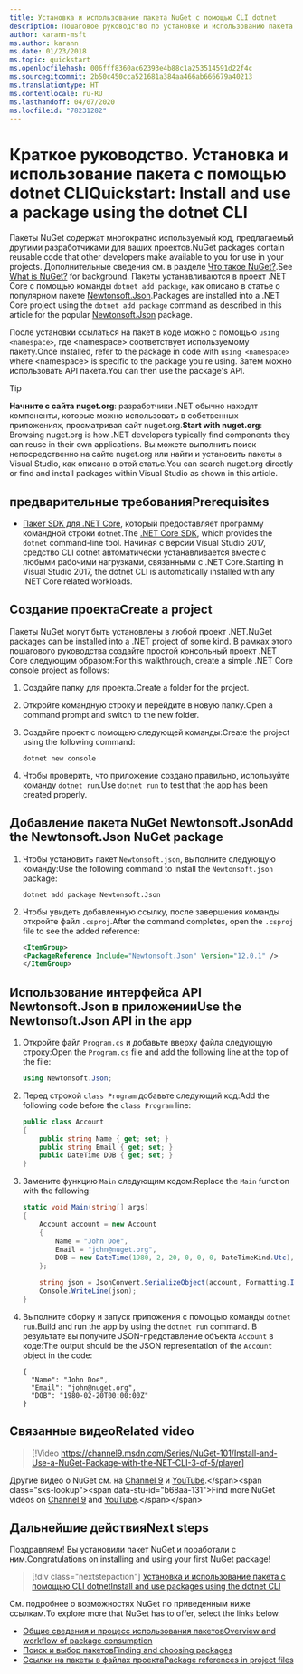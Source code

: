```yaml
---
title: Установка и использование пакета NuGet с помощью CLI dotnet
description: Пошаговое руководство по установке и использованию пакета NuGet в проекте .NET Core.
author: karann-msft
ms.author: karann
ms.date: 01/23/2018
ms.topic: quickstart
ms.openlocfilehash: 006fff8360ac62393e4b88c1a253514591d22f4c
ms.sourcegitcommit: 2b50c450cca521681a384aa466ab666679a40213
ms.translationtype: HT
ms.contentlocale: ru-RU
ms.lasthandoff: 04/07/2020
ms.locfileid: "78231282"
---
```

# <a name="quickstart-install-and-use-a-package-using-the-dotnet-cli"></a><span data-ttu-id="b68aa-103">Краткое руководство. Установка и использование пакета с помощью dotnet CLI</span><span class="sxs-lookup"><span data-stu-id="b68aa-103">Quickstart: Install and use a package using the dotnet CLI</span></span>

<span data-ttu-id="b68aa-104">Пакеты NuGet содержат многократно используемый код, предлагаемый другими разработчиками для ваших проектов.</span><span class="sxs-lookup"><span data-stu-id="b68aa-104">NuGet packages contain reusable code that other developers make available to you for use in your projects.</span></span> <span data-ttu-id="b68aa-105">Дополнительные сведения см. в разделе [Что такое NuGet?](../What-is-NuGet.md).</span><span class="sxs-lookup"><span data-stu-id="b68aa-105">See [What is NuGet?](../What-is-NuGet.md) for background.</span></span> <span data-ttu-id="b68aa-106">Пакеты устанавливаются в проект .NET Core с помощью команды `dotnet add package`, как описано в статье о популярном пакете [Newtonsoft.Json](https://www.nuget.org/packages/Newtonsoft.Json/).</span><span class="sxs-lookup"><span data-stu-id="b68aa-106">Packages are installed into a .NET Core project using the `dotnet add package` command as described in this article for the popular [Newtonsoft.Json](https://www.nuget.org/packages/Newtonsoft.Json/) package.</span></span>

<span data-ttu-id="b68aa-107">После установки ссылаться на пакет в коде можно с помощью `using <namespace>`, где \<namespace\> соответствует используемому пакету.</span><span class="sxs-lookup"><span data-stu-id="b68aa-107">Once installed, refer to the package in code with `using <namespace>` where \<namespace\> is specific to the package you're using.</span></span> <span data-ttu-id="b68aa-108">Затем можно использовать API пакета.</span><span class="sxs-lookup"><span data-stu-id="b68aa-108">You can then use the package's API.</span></span>

> [!Tip]
> <span data-ttu-id="b68aa-109">**Начните с сайта nuget.org**: разработчики .NET обычно находят компоненты, которые можно использовать в собственных приложениях, просматривая сайт nuget.org.</span><span class="sxs-lookup"><span data-stu-id="b68aa-109">**Start with nuget.org**: Browsing nuget.org is how .NET developers typically find components they can reuse in their own applications.</span></span> <span data-ttu-id="b68aa-110">Вы можете выполнить поиск непосредственно на сайте nuget.org или найти и установить пакеты в Visual Studio, как описано в этой статье.</span><span class="sxs-lookup"><span data-stu-id="b68aa-110">You can search nuget.org directly or find and install packages within Visual Studio as shown in this article.</span></span>

## <a name="prerequisites"></a><span data-ttu-id="b68aa-111">предварительные требования</span><span class="sxs-lookup"><span data-stu-id="b68aa-111">Prerequisites</span></span>

- <span data-ttu-id="b68aa-112">[Пакет SDK для .NET Core](https://www.microsoft.com/net/download/), который предоставляет программу командной строки `dotnet`.</span><span class="sxs-lookup"><span data-stu-id="b68aa-112">The [.NET Core SDK](https://www.microsoft.com/net/download/), which provides the `dotnet` command-line tool.</span></span> <span data-ttu-id="b68aa-113">Начиная с версии Visual Studio 2017, средство CLI dotnet автоматически устанавливается вместе с любыми рабочими нагрузками, связанными с .NET Core.</span><span class="sxs-lookup"><span data-stu-id="b68aa-113">Starting in Visual Studio 2017, the dotnet CLI is automatically installed with any .NET Core related workloads.</span></span>

## <a name="create-a-project"></a><span data-ttu-id="b68aa-114">Создание проекта</span><span class="sxs-lookup"><span data-stu-id="b68aa-114">Create a project</span></span>

<span data-ttu-id="b68aa-115">Пакеты NuGet могут быть установлены в любой проект .NET.</span><span class="sxs-lookup"><span data-stu-id="b68aa-115">NuGet packages can be installed into a .NET project of some kind.</span></span> <span data-ttu-id="b68aa-116">В рамках этого пошагового руководства создайте простой консольный проект .NET Core следующим образом:</span><span class="sxs-lookup"><span data-stu-id="b68aa-116">For this walkthrough, create a simple .NET Core console project as follows:</span></span>

1. <span data-ttu-id="b68aa-117">Создайте папку для проекта.</span><span class="sxs-lookup"><span data-stu-id="b68aa-117">Create a folder for the project.</span></span>

1. <span data-ttu-id="b68aa-118">Откройте командную строку и перейдите в новую папку.</span><span class="sxs-lookup"><span data-stu-id="b68aa-118">Open a command prompt and switch to the new folder.</span></span>

1. <span data-ttu-id="b68aa-119">Создайте проект с помощью следующей команды:</span><span class="sxs-lookup"><span data-stu-id="b68aa-119">Create the project using the following command:</span></span>

    ```dotnetcli
    dotnet new console
    ```

1. <span data-ttu-id="b68aa-120">Чтобы проверить, что приложение создано правильно, используйте команду `dotnet run`.</span><span class="sxs-lookup"><span data-stu-id="b68aa-120">Use `dotnet run` to test that the app has been created properly.</span></span>

## <a name="add-the-newtonsoftjson-nuget-package"></a><span data-ttu-id="b68aa-121">Добавление пакета NuGet Newtonsoft.Json</span><span class="sxs-lookup"><span data-stu-id="b68aa-121">Add the Newtonsoft.Json NuGet package</span></span>

1. <span data-ttu-id="b68aa-122">Чтобы установить пакет `Newtonsoft.json`, выполните следующую команду:</span><span class="sxs-lookup"><span data-stu-id="b68aa-122">Use the following command to install the `Newtonsoft.json` package:</span></span>

    ```dotnetcli
    dotnet add package Newtonsoft.Json
    ```

2. <span data-ttu-id="b68aa-123">Чтобы увидеть добавленную ссылку, после завершения команды откройте файл `.csproj`.</span><span class="sxs-lookup"><span data-stu-id="b68aa-123">After the command completes, open the `.csproj` file to see the added reference:</span></span>

    ```xml
   <ItemGroup>
    <PackageReference Include="Newtonsoft.Json" Version="12.0.1" />
   </ItemGroup>
    ```

## <a name="use-the-newtonsoftjson-api-in-the-app"></a><span data-ttu-id="b68aa-124">Использование интерфейса API Newtonsoft.Json в приложении</span><span class="sxs-lookup"><span data-stu-id="b68aa-124">Use the Newtonsoft.Json API in the app</span></span>

1. <span data-ttu-id="b68aa-125">Откройте файл `Program.cs` и добавьте вверху файла следующую строку:</span><span class="sxs-lookup"><span data-stu-id="b68aa-125">Open the `Program.cs` file and add the following line at the top of the file:</span></span>

    ```cs
    using Newtonsoft.Json;
    ```

1. <span data-ttu-id="b68aa-126">Перед строкой `class Program` добавьте следующий код:</span><span class="sxs-lookup"><span data-stu-id="b68aa-126">Add the following code before the `class Program` line:</span></span>

    ```cs
    public class Account
    {
        public string Name { get; set; }
        public string Email { get; set; }
        public DateTime DOB { get; set; }
    }
    ```

1. <span data-ttu-id="b68aa-127">Замените функцию `Main` следующим кодом:</span><span class="sxs-lookup"><span data-stu-id="b68aa-127">Replace the `Main` function with the following:</span></span>

    ```cs
    static void Main(string[] args)
    {
        Account account = new Account
        {
            Name = "John Doe",
            Email = "john@nuget.org",
            DOB = new DateTime(1980, 2, 20, 0, 0, 0, DateTimeKind.Utc),
        };

        string json = JsonConvert.SerializeObject(account, Formatting.Indented);
        Console.WriteLine(json);
    }
    ```

1. <span data-ttu-id="b68aa-128">Выполните сборку и запуск приложения с помощью команды `dotnet run`.</span><span class="sxs-lookup"><span data-stu-id="b68aa-128">Build and run the app by using the `dotnet run` command.</span></span> <span data-ttu-id="b68aa-129">В результате вы получите JSON-представление объекта `Account` в коде:</span><span class="sxs-lookup"><span data-stu-id="b68aa-129">The output should be the JSON representation of the `Account` object in the code:</span></span>

    ```output
    {
      "Name": "John Doe",
      "Email": "john@nuget.org",
      "DOB": "1980-02-20T00:00:00Z"
    }
    ```
## <a name="related-video"></a><span data-ttu-id="b68aa-130">Связанные видео</span><span class="sxs-lookup"><span data-stu-id="b68aa-130">Related video</span></span>

> [!Video https://channel9.msdn.com/Series/NuGet-101/Install-and-Use-a-NuGet-Package-with-the-NET-CLI-3-of-5/player]

<span data-ttu-id="b68aa-131">Другие видео о NuGet см. на [Channel 9](https://channel9.msdn.com/Series/NuGet-101) и [YouTube](https://www.youtube.com/playlist?list=PLdo4fOcmZ0oVLvfkFk8O9h6v2Dcdh2bh_).</span><span class="sxs-lookup"><span data-stu-id="b68aa-131">Find more NuGet videos on [Channel 9](https://channel9.msdn.com/Series/NuGet-101) and [YouTube](https://www.youtube.com/playlist?list=PLdo4fOcmZ0oVLvfkFk8O9h6v2Dcdh2bh_).</span></span>

## <a name="next-steps"></a><span data-ttu-id="b68aa-132">Дальнейшие действия</span><span class="sxs-lookup"><span data-stu-id="b68aa-132">Next steps</span></span>

<span data-ttu-id="b68aa-133">Поздравляем! Вы установили пакет NuGet и поработали с ним.</span><span class="sxs-lookup"><span data-stu-id="b68aa-133">Congratulations on installing and using your first NuGet package!</span></span>

> [!div class="nextstepaction"]
> [<span data-ttu-id="b68aa-134">Установка и использование пакета с помощью CLI dotnet</span><span class="sxs-lookup"><span data-stu-id="b68aa-134">Install and use packages using the dotnet CLI</span></span>](../consume-packages/install-use-packages-dotnet-cli.md)

<span data-ttu-id="b68aa-135">См. подробнее о возможностях NuGet по приведенным ниже ссылкам.</span><span class="sxs-lookup"><span data-stu-id="b68aa-135">To explore more that NuGet has to offer, select the links below.</span></span>

- [<span data-ttu-id="b68aa-136">Общие сведения и процесс использования пакетов</span><span class="sxs-lookup"><span data-stu-id="b68aa-136">Overview and workflow of package consumption</span></span>](../consume-packages/overview-and-workflow.md)
- [<span data-ttu-id="b68aa-137">Поиск и выбор пакетов</span><span class="sxs-lookup"><span data-stu-id="b68aa-137">Finding and choosing packages</span></span>](../consume-packages/finding-and-choosing-packages.md)
- [<span data-ttu-id="b68aa-138">Ссылки на пакеты в файлах проекта</span><span class="sxs-lookup"><span data-stu-id="b68aa-138">Package references in project files</span></span>](../consume-packages/package-references-in-project-files.md)
